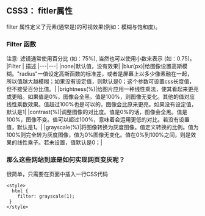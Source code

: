## CSS3： fitler属性
filter 属性定义了元素(通常是<img>)的可视效果(例如：模糊与饱和度)。
### Filter 函数
注意: 滤镜通常使用百分比 (如：75%), 当然也可以使用小数来表示 (如：0.75)。
|Filter | 描述
|---|---|
|none|默认值，没有效果|
|blur(px)|给图像设置高斯模糊。"radius"一值设定高斯函数的标准差，或者是屏幕上以多少像素融在一起， 所以值越大越模糊；如果没有设定值，则默认是0；这个参数可设置css长度值，但不接受百分比值。|
|brightness(%)|给图片应用一种线性乘法，使其看起来更亮或更暗。如果值是0%，图像会全黑。值是100%，则图像无变化。其他的值对应线性乘数效果。值超过100%也是可以的，图像会比原来更亮。如果没有设定值，默认是1|
|contrast(%)|调整图像的对比度。值是0%的话，图像会全黑。值是100%，图像不变。值可以超过100%，意味着会运用更低的对比。若没有设置值，默认是1。|
|grayscale(%)|将图像转换为灰度图像。值定义转换的比例。值为100%则完全转为灰度图像，值为0%图像无变化。值在0%到100%之间，则是效果的线性乘子。若未设置，值默认是0；|

### 那么这些网站到底是如何实现网页变灰呢？
很简单，只需要在页面中插入一行CSS代码
```
<style>
  html {
    filter: grayscale(1);
 }
</style>
```
